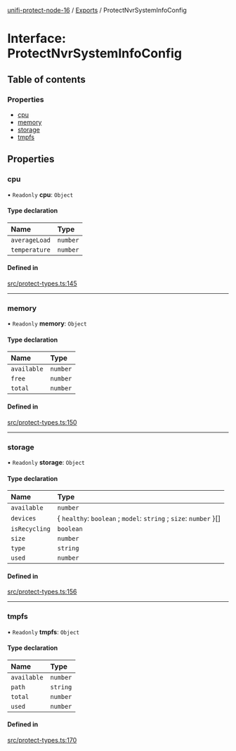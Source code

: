 [unifi-protect-node-16](../README.md) / [Exports](../modules.md) / ProtectNvrSystemInfoConfig

# Interface: ProtectNvrSystemInfoConfig

## Table of contents

### Properties

- [cpu](ProtectNvrSystemInfoConfig.md#cpu)
- [memory](ProtectNvrSystemInfoConfig.md#memory)
- [storage](ProtectNvrSystemInfoConfig.md#storage)
- [tmpfs](ProtectNvrSystemInfoConfig.md#tmpfs)

## Properties

### cpu

• `Readonly` **cpu**: `Object`

#### Type declaration

| Name | Type |
| :------ | :------ |
| `averageLoad` | `number` |
| `temperature` | `number` |

#### Defined in

[src/protect-types.ts:145](https://github.com/StranskyTeam/unifi-protect-node-16/blob/49a2571/src/protect-types.ts#L145)

___

### memory

• `Readonly` **memory**: `Object`

#### Type declaration

| Name | Type |
| :------ | :------ |
| `available` | `number` |
| `free` | `number` |
| `total` | `number` |

#### Defined in

[src/protect-types.ts:150](https://github.com/StranskyTeam/unifi-protect-node-16/blob/49a2571/src/protect-types.ts#L150)

___

### storage

• `Readonly` **storage**: `Object`

#### Type declaration

| Name | Type |
| :------ | :------ |
| `available` | `number` |
| `devices` | \{ `healthy`: `boolean` ; `model`: `string` ; `size`: `number`  }[] |
| `isRecycling` | `boolean` |
| `size` | `number` |
| `type` | `string` |
| `used` | `number` |

#### Defined in

[src/protect-types.ts:156](https://github.com/StranskyTeam/unifi-protect-node-16/blob/49a2571/src/protect-types.ts#L156)

___

### tmpfs

• `Readonly` **tmpfs**: `Object`

#### Type declaration

| Name | Type |
| :------ | :------ |
| `available` | `number` |
| `path` | `string` |
| `total` | `number` |
| `used` | `number` |

#### Defined in

[src/protect-types.ts:170](https://github.com/StranskyTeam/unifi-protect-node-16/blob/49a2571/src/protect-types.ts#L170)

